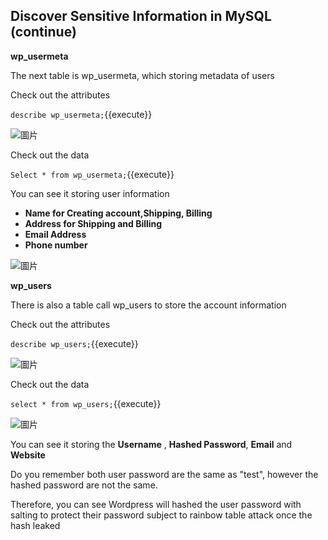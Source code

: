 ## Discover Sensitive Information in MySQL (continue)

**wp_usermeta**

The next table is wp_usermeta, which storing metadata of users

Check out the attributes

`describe wp_usermeta;`{{execute}}

![圖片](https://user-images.githubusercontent.com/74434769/141664397-7f0f2b36-086f-4bdc-a94d-382d512c4cbf.png)

Check out the data

`Select * from wp_usermeta;`{{execute}}

You can see it storing user information

- **Name for Creating account,Shipping, Billing**
- **Address for Shipping and Billing**
- **Email Address**
- **Phone number**

![圖片](https://user-images.githubusercontent.com/74434769/141664540-796c12d3-8051-49a9-90ac-eb392f475dee.png)

**wp_users**

There is also a table call wp_users to store the account information

Check out the attributes

`describe wp_users;`{{execute}}

![圖片](https://user-images.githubusercontent.com/74434769/141664559-f124df09-ff4b-449d-b501-c88f6993deb9.png)

Check out the data

`select * from wp_users;`{{execute}}

![圖片](https://user-images.githubusercontent.com/74434769/141664578-951e2071-2152-45f3-98a3-e3df5641cdd6.png)

You can see it storing the **Username** , **Hashed Password**, **Email** and **Website**

Do you remember both user password are the same as "test", however the hashed password are not the same.

Therefore, you can see Wordpress will hashed the user password with salting to protect their password subject to rainbow table attack once the hash leaked



